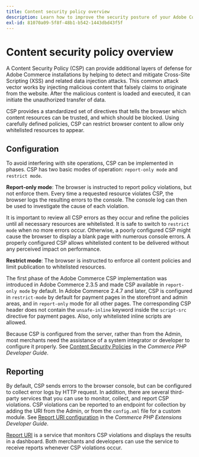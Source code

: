 ```yaml
---
title: Content security policy overview
description: Learn how to improve the security posture of your Adobe Commerce store using a content security policy.
exl-id: 81070a09-5f8f-48b1-b542-1443dbd43f5f
---
```

# Content security policy overview

A Content Security Policy (CSP) can provide additional layers of defense for Adobe Commerce installations by helping to detect and mitigate Cross-Site Scripting (XSS) and related data injection attacks. This common attack vector works by injecting malicious content that falsely claims to originate from the website. After the malicious content is loaded and executed, it can initiate the unauthorized transfer of data.

CSP provides a standardized set of directives that tells the browser which content resources can be trusted, and which should be blocked. Using carefully defined policies, CSP can restrict browser content to allow only whitelisted resources to appear.

## Configuration

To avoid interfering with site operations, CSP can be implemented in phases. CSP has two basic modes of operation: `report-only mode` and `restrict mode`.

**Report-only mode**: The browser is instructed to report policy violations, but not enforce them. Every time a requested resource violates CSP, the browser logs the resulting errors to the console. The console log can then be used to investigate the cause of each violation.

It is important to review all CSP errors as they occur and refine the policies until all necessary resources are whitelisted. It is safe to switch to `restrict mode` when no more errors occur. Otherwise, a poorly configured CSP might cause the browser to display a blank page with numerous console errors. A properly configured CSP allows whitelisted content to be delivered without any perceived impact on performance.

**Restrict mode**: The browser is instructed to enforce all content policies and limit publication to whitelisted resources.

The first phase of the Adobe Commerce CSP implementation was introduced in Adobe Commerce 2.3.5 and made CSP available in `report-only mode` by default.  In Adobe Commerce 2.4.7 and later, CSP is configured in `restrict-mode` by default for payment pages in the storefront and admin areas, and in `report-only` mode for all other pages. The corresponding CSP header does not contain the `unsafe-inline` keyword inside the `script-src` directive for payment pages. Also, only whitelisted inline scripts are allowed.

Because CSP is configured from the server, rather than from the Admin, most merchants need the assistance of a system integrator or developer to configure it properly. See [Content Security Policies](https://developer.adobe.com/commerce/php/development/security/content-security-policies/) in the _Commerce PHP Developer Guide_.


## Reporting

By default, CSP sends errors to the browser console, but can be configured to collect error logs by HTTP request. In addition, there are several third-party services that you can use to monitor, collect, and report CSP violations. CSP violations can be reported to an endpoint for collection by adding the URI from the Admin, or from the `config.xml` file for a custom module.  See [Report URI configuration](https://developer.adobe.com/commerce/php/development/security/content-security-policies/#report-uri-configuration) in the _Commerce PHP Extensions Developer Guide_.

[Report URI](https://report-uri.io/) is a service that monitors CSP violations and displays the results in a dashboard. Both merchants and developers can use the service to receive reports whenever CSP violations occur.
